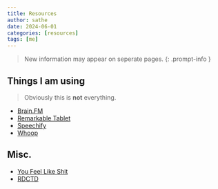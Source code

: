 ```yaml
---
title: Resources
author: sathe
date: 2024-06-01
categories: [resources]
tags: [me]
---
```


> New information may appear on seperate pages.
{: .prompt-info }

## Things I am using
> Obviously this is **not** everything.

- [Brain.FM](https://brain.fm)
- [Remarkable Tablet](https://remarkable.com)
- [Speechify](https://speechify.com)
- [Whoop](https://whoop.com)

## Misc.

- [You Feel Like Shit](https://philome.la/jace_harr/you-feel-like-shit-an-interactive-self-care-guide/play/index.html)
- [RDCTD](https://rdctd.site/)